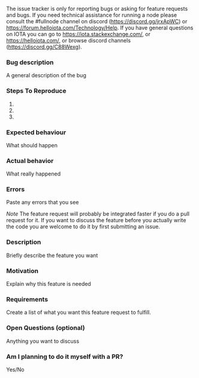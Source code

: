 <!--- Remove text and sections that do not apply -->

The issue tracker is only for reporting bugs or asking for feature requests and bugs.
If you need technical assistance for running a node please consult the #fullnode channel on discord (https://discord.gg/jrxApWC) or https://forum.helloiota.com/Technology/Help.
If you have general questions on IOTA you can go to https://iota.stackexchange.com/, or https://helloiota.com/, or browse discord channels (https://discord.gg/C88Wexg).


<!----Format For Reporting Bugs------->
### Bug description
A general description of the bug 

### Steps To Reproduce
1. 
2. 
3. 

### Expected behaviour
What should happen

### Actual behavior
What really happened

### Errors
Paste any errors that you see



<!----Format For Feature Requests------->
*Note*
The feature request will probably be integrated faster if you do a pull request for it.
If you want to discuss the feature before you actually write the code you are welcome to do it by first submitting an issue.

### Description
Briefly describe the feature you want

### Motivation
Explain why this feature is needed

### Requirements
Create a list of what you want this feature request to fulfill.

### Open Questions (optional)
Anything you want to discuss

### Am I planning to do it myself with a PR?
Yes/No
